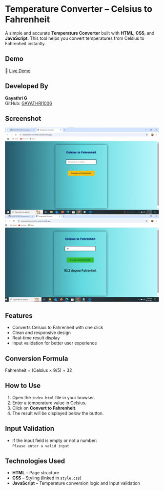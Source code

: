 # Temperature Converter – Celsius to Fahrenheit

A simple and accurate **Temperature Converter** built with **HTML**, **CSS**, and **JavaScript**. This tool helps you convert temperatures from Celsius to Fahrenheit instantly.

## Demo

🔗 [Live Demo](https://temperature-converter-sample.netlify.app/)  

## Developed By
**Gayathri G**  
GitHub: [GAYATHRI1006](https://github.com/GAYATHRI1006)

## Screenshot

![Temperature Converter Screenshot](temperature1.png)  
![Temperature Converter Screenshot](temperature2.png)  

## Features

- Converts Celsius to Fahrenheit with one click
- Clean and responsive design
- Real-time result display
- Input validation for better user experience


## Conversion Formula

Fahrenheit = (Celsius × 9/5) + 32

## How to Use

1. Open the `index.html` file in your browser.
2. Enter a temperature value in Celsius.
3. Click on **Convert to Fahrenheit**.
4. The result will be displayed below the button.

## Input Validation

- If the input field is empty or not a number:  
  `Please enter a valid input`
  
## Technologies Used

- **HTML** – Page structure
- **CSS** – Styling (linked in `style.css`)
- **JavaScript** – Temperature conversion logic and input validation
